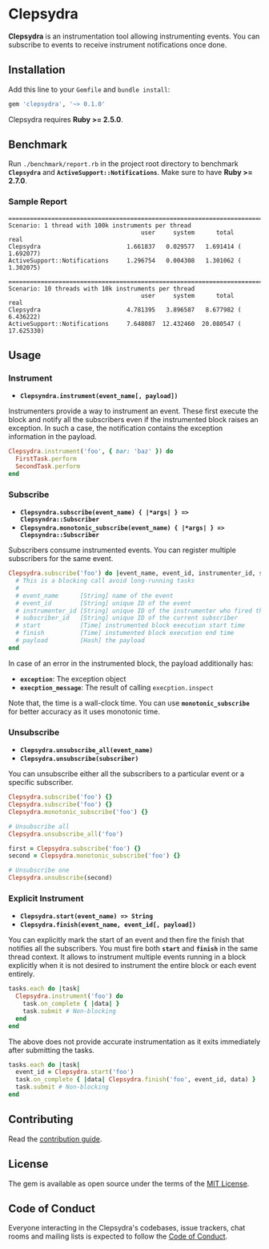 # Clepsydra

**Clepsydra** is an instrumentation tool allowing instrumenting events. You can
subscribe to events to receive instrument notifications once done.

## Installation

Add this line to your `Gemfile` and `bundle install`:

```ruby
gem 'clepsydra', '~> 0.1.0'
```

Clepsydra requires **Ruby >= 2.5.0**.

## Benchmark

Run `./benchmark/report.rb` in the project root directory to benchmark
**`Clepsydra`** and **`ActiveSupport::Notifications`**. Make sure to have **Ruby >= 2.7.0**.

### Sample Report

```
================================================================================
Scenario: 1 thread with 100k instruments per thread
                                     user     system      total        real
Clepsydra                        1.661837   0.029577   1.691414 (  1.692077)
ActiveSupport::Notifications     1.296754   0.004308   1.301062 (  1.302075)

================================================================================
Scenario: 10 threads with 10k instruments per thread
                                     user     system      total        real
Clepsydra                        4.781395   3.896587   8.677982 (  6.436222)
ActiveSupport::Notifications     7.648087  12.432460  20.080547 ( 17.625330)
```

## Usage

### Instrument

- **`Clepsyndra.instrument(event_name[, payload])`**

Instrumenters provide a way to instrument an event. These first execute the block
and notify all the subscribers even if the instrumented block raises an exception.
In such a case, the notification contains the exception information in the payload.

```ruby
Clepsydra.instrument('foo', { bar: 'baz' }) do
  FirstTask.perform
  SecondTask.perform
end
```

### Subscribe

- **`Clepsyndra.subscribe(event_name) { |*args| } => Clepsyndra::Subscriber`**
- **`Clepsyndra.monotonic_subscribe(event_name) { |*args| } => Clepsyndra::Subscriber`**

Subscribers consume instrumented events. You can register multiple subscribers
for the same event.

```ruby
Clepsydra.subscribe('foo') do |event_name, event_id, instrumenter_id, subscriber_id, start, finish, payload|
  # This is a blocking call avoid long-running tasks
  #
  # event_name      [String] name of the event
  # event_id        [String] unique ID of the event
  # instrumenter_id [String] unique ID of the instrumenter who fired the event
  # subscriber_id   [String] unique ID of the current subscriber
  # start           [Time] instrumented block execution start time
  # finish          [Time] instumented block execution end time
  # payload         [Hash] the payload
end
```

In case of an error in the instrumented block, the payload additionally has:

- **`exception`**: The exception object
- **`execption_message`**: The result of calling `execption.inspect`

Note that, the time is a wall-clock time. You can use **`monotonic_subscribe`** for
better accuracy as it uses monotonic time.

### Unsubscribe

- **`Clepsydra.unsubscribe_all(event_name)`**
- **`Clepsydra.unsubscribe(subscriber)`**

You can unsubscribe either all the subscribers to a particular event or a specific subscriber.

```ruby
Clepsydra.subscribe('foo') {}
Clepsydra.subscribe('foo') {}
Clepsydra.monotonic_subscribe('foo') {}

# Unsubscribe all
Clepsydra.unsubscribe_all('foo')

first = Clepsydra.subscribe('foo') {}
second = Clepsydra.monotonic_subscribe('foo') {}

# Unsubscribe one
Clepsydra.unsubscribe(second)
```

### Explicit Instrument

- **`Clepsydra.start(event_name) => String`**
- **`Clepsydra.finish(event_name, event_id[, payload])`**

You can explicitly mark the start of an event and then fire the finish that notifies
all the subscribers. You must fire both **`start`** and **`finish`** in the same
thread context. It allows to instrument multiple events running in a block explicitly
when it is not desired to instrument the entire block or each event entirely.

```ruby
tasks.each do |task|
  Clepsydra.instrument('foo') do
    task.on_complete { |data| }
    task.submit # Non-blocking
  end
end
```

The above does not provide accurate instrumentation as it exits immediately after
submitting the tasks.

```ruby
tasks.each do |task|
  event_id = Clepsydra.start('foo')
  task.on_complete { |data| Clepsydra.finish('foo', event_id, data) }
  task.submit # Non-blocking
end
```

## Contributing

Read the [contribution guide](https://github.com/avmnu-sng/clepsydra/blob/main/.github/CONTRIBUTING.md).

## License

The gem is available as open source under the terms of the [MIT License](https://opensource.org/licenses/MIT).

## Code of Conduct

Everyone interacting in the Clepsydra's codebases, issue trackers, chat rooms and
mailing lists is expected to follow the [Code of Conduct](https://github.com/avmnu-sng/clepsydra/blob/main/.github/CODE_OF_CONDUCT.md).
